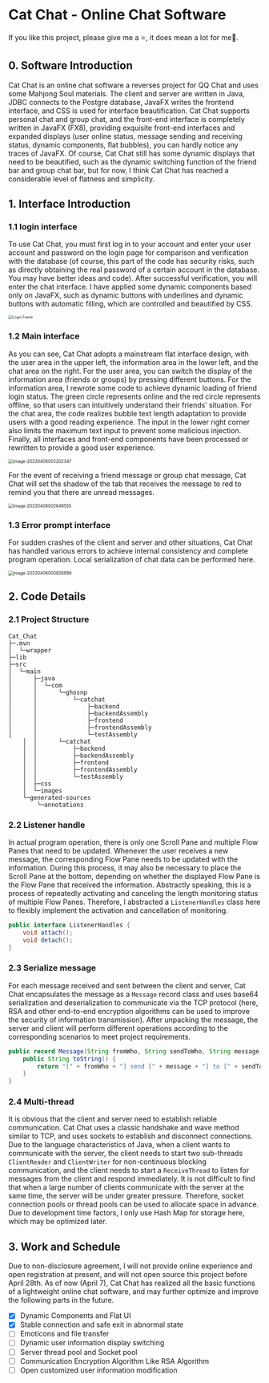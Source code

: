 # Cat Chat - Online Chat Software

If you like this project, please give me a ⭐, it does mean a lot for me🙏.



## 0.	Software Introduction

Cat Chat is an online chat software a reverses project for QQ Chat and uses some Mahjong Soul materials. The client and server are written in Java, JDBC connects to the Postgre database, JavaFX writes the frontend interface, and CSS is used for interface beautification. Cat Chat supports personal chat and group chat, and the front-end interface is completely written in JavaFX (FX8), providing exquisite front-end interfaces and expanded displays (user online status, message sending and receiving status, dynamic components, flat bubbles), you can hardly notice any traces of JavaFX. Of course, Cat Chat still has some dynamic displays that need to be beautified, such as the dynamic switching function of the friend bar and group chat bar, but for now, I think Cat Chat has reached a considerable level of flatness and simplicity.



## 1.	Interface Introduction

### 1.1	login interface

To use Cat Chat, you must first log in to your account and enter your user account and password on the login page for comparison and verification with the database (of course, this part of the code has security risks, such as directly obtaining the real password of a certain account in the database. You may have better ideas and code). After successful verification, you will enter the chat interface. I have applied some dynamic components based only on JavaFX, such as dynamic buttons with underlines and dynamic buttons with automatic filling, which are controlled and beautified by CSS.

<img src="E:\chromeDownload\Login Frame.gif" alt="Login Frame" style="zoom: 50%;" />

### 1.2	Main interface

As you can see, Cat Chat adopts a mainstream flat interface design, with the user area in the upper left, the information area in the lower left, and the chat area on the right. For the user area, you can switch the display of the information area (friends or groups) by pressing different buttons. For the information area, I rewrote some code to achieve dynamic loading of friend login status. The green circle represents online and the red circle represents offline, so that users can intuitively understand their friends’ situation. For the chat area, the code realizes bubble text length adaptation to provide users with a good reading experience. The input in the lower right corner also limits the maximum text input to prevent some malicious injection. Finally, all interfaces and front-end components have been processed or rewritten to provide a good user experience.

<img src="C:\Users\User\AppData\Roaming\Typora\typora-user-images\image-20230406002202347.png" alt="image-20230406002202347" style="zoom: 60%;" />



For the event of receiving a friend message or group chat message, Cat Chat will set the shadow of the tab that receives the message to red to remind you that there are unread messages.

<img src="C:\Users\User\AppData\Roaming\Typora\typora-user-images\image-20230406002648555.png" alt="image-20230406002648555" style="zoom:60%;" />

### 1.3	Error prompt interface

For sudden crashes of the client and server and other situations, Cat Chat has handled various errors to achieve internal consistency and complete program operation. Local serialization of chat data can be performed here.

<img src="C:\Users\User\AppData\Roaming\Typora\typora-user-images\image-20230406003826896.png" alt="image-20230406003826896" style="zoom:60%;" />



## 2.	Code Details

### 2.1	Project Structure
```
Cat_Chat
├─.mvn
│  └─wrapper
├─lib
├─src
│  └─main
│      ├─java
│      │  └─com
│      │      └─ghosnp
│      │          └─catchat
│      │              ├─backend
│      │              ├─backendAssembly
│      │              ├─frontend
│      │              ├─frontendAssembly
│      │              └─testAssembly
    │  │      └─catchat
    │  │          ├─backend
    │  │          ├─backendAssembly
    │  │          ├─frontend
    │  │          ├─frontendAssembly
    │  │          └─testAssembly
    │  ├─css
    │  └─images
    └─generated-sources
        └─annotations
```


### 2.2	Listener handle

In actual program operation, there is only one Scroll Pane and multiple Flow Panes that need to be updated. Whenever the user receives a new message, the corresponding Flow Pane needs to be updated with the information. During this process, it may also be necessary to place the Scroll Pane at the bottom, depending on whether the displayed Flow Pane is the Flow Pane that received the information. Abstractly speaking, this is a process of repeatedly activating and canceling the length monitoring status of multiple Flow Panes. Therefore, I abstracted a `ListenerHandles` class here to flexibly implement the activation and cancellation of monitoring.

```java
public interface ListenerHandles {
    void attach();
    void detach();
}
```



### 2.3	Serialize message

For each message received and sent between the client and server, Cat Chat encapsulates the message as a `Message` record class and uses base64 serialization and deserialization to communicate via the TCP protocol (here, RSA and other end-to-end encryption algorithms can be used to improve the security of information transmission). After unpacking the message, the server and client will perform different operations according to the corresponding scenarios to meet project requirements.

```java
public record Message(String fromWho, String sendToWho, String message, Date date) implements Serializable {
    public String toString() {
        return "[" + fromWho + "] send [" + message + "] to [" + sendToWho + "] at [" + date.toString() + "]";
    } 
}
```



### 2.4	Multi-thread

It is obvious that the client and server need to establish reliable communication. Cat Chat uses a classic handshake and wave method similar to TCP, and uses sockets to establish and disconnect connections. Due to the language characteristics of Java, when a client wants to communicate with the server, the client needs to start two sub-threads `ClientReader` and `ClientWriter` for non-continuous blocking communication, and the client needs to start a `ReceiveThread` to listen for messages from the client and respond immediately. It is not difficult to find that when a large number of clients communicate with the server at the same time, the server will be under greater pressure. Therefore, socket connection pools or thread pools can be used to allocate space in advance. Due to development time factors, I only use Hash Map for storage here, which may be optimized later.



## 3.	Work and Schedule

Due to non-disclosure agreement, I will not provide online experience and open registration at present, and will not open source this project before April 28th. As of now (April 7), Cat Chat has realized all the basic functions of a lightweight online chat software, and may further optimize and improve the following parts in the future.

- [x] Dynamic Components and Flat UI
- [x] Stable connection and safe exit in abnormal state
- [ ] Emoticons and file transfer
- [ ] Dynamic user information display switching
- [ ] Server thread pool and Socket pool
- [ ] Communication Encryption Algorithm Like RSA Algorithm
- [ ] Open customized user information modification
